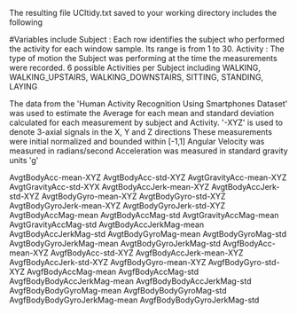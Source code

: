 The resulting file UCItidy.txt saved to your working directory includes the following

#Variables include
Subject : Each row identifies the subject who performed the activity for each window sample. Its range is from 1 to 30. 
Activity : The type of motion the Subject was performing at the time the measurements were recorded.  6 possible Activities per Subject including WALKING, WALKING_UPSTAIRS, WALKING_DOWNSTAIRS, SITTING, STANDING, LAYING

The data from the 'Human Activity Recognition Using Smartphones Dataset' was used to estimate the Average for each mean and standard deviation calculated for each measurement by subject and Activity.
'-XYZ' is used to denote 3-axial signals in the X, Y and Z directions
These measurements were initial normalized and bounded within [-1,1]
Angular Velocity was measured in radians/second
Acceleration was measured in standard gravity units 'g'

AvgtBodyAcc-mean-XYZ
AvgtBodyAcc-std-XYZ
AvgtGravityAcc-mean-XYZ
AvgtGravityAcc-std-XYX
AvgtBodyAccJerk-mean-XYZ
AvgtBodyAccJerk-std-XYZ
AvgtBodyGyro-mean-XYZ
AvgtBodyGyro-std-XYZ
AvgtBodyGyroJerk-mean-XYZ
AvgtBodyGyroJerk-std-XYZ
AvgtBodyAccMag-mean
AvgtBodyAccMag-std
AvgtGravityAccMag-mean
AvgtGravityAccMag-std
AvgtBodyAccJerkMag-mean
AvgtBodyAccJerkMag-std
AvgtBodyGyroMag-mean
AvgtBodyGyroMag-std
AvgtBodyGyroJerkMag-mean
AvgtBodyGyroJerkMag-std
AvgfBodyAcc-mean-XYZ
AvgfBodyAcc-std-XYZ
AvgfBodyAccJerk-mean-XYZ
AvgfBodyAccJerk-std-XYZ
AvgfBodyGyro-mean-XYZ
AvgfBodyGyro-std-XYZ
AvgfBodyAccMag-mean
AvgfBodyAccMag-std
AvgfBodyBodyAccJerkMag-mean
AvgfBodyBodyAccJerkMag-std
AvgfBodyBodyGyroMag-mean
AvgfBodyBodyGyroMag-std
AvgfBodyBodyGyroJerkMag-mean
AvgfBodyBodyGyroJerkMag-std










